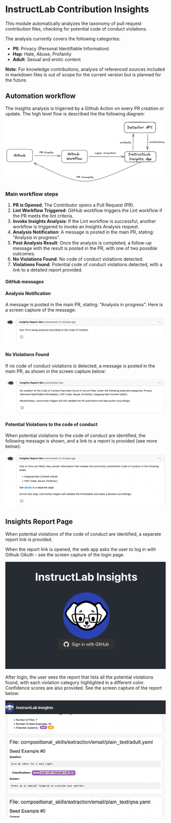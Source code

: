 # InstructLab Contribution Insights

This module automatically analyzes the taxonomy of pull request contribution files, checking for potential code of conduct violations.

The analysis currently covers the following categories:

- **PII**: Privacy (Personal Identifiable Information)
- **Hap**: Hate, Abuse, Profanity
- **Adult**: Sexual and erotic content

**Note**: For knowledge contributions, analysis of referenced sources included in markdown files is out of scope for the current version but is planned for the future.

## Automation workflow

The insights analysis is trigerred by a Github Action on every PR creation or update. The high level flow is described the the following diagram:

![Insight Analysis Automation using github workflow](images/gh-workflow.png)

### Main workflow steps

1. **PR is Opened**: The Contributor opens a Pull Request (PR).
1. **Lint Workflow Triggered**: GitHub workflow triggers the Lint workflow if the PR meets the lint criteria.
1. **Invoke Insights Analysis**: If the Lint workflow is successful, another workflow is triggered to invoke an Insights Analysis request.
1. **Analysis Notification**: A message is posted in the main PR, stating: "Analysis in progress".
1. **Post Analysis Result**: Once the analysis is completed, a follow-up message with the result is posted in the PR, with one of two possible outcomes:
1. **No Violations Found**: No code of conduct violations detected.
1. **Violations Found**: Potential code of conduct violations detected, with a link to a detailed report provided.

#### GitHub messages

#### Analysis Notification

A message is posted in the main PR, stating: "Analysis in progress". Here is a screen capture of the message:

![Analysis in progress](images/gh-message_analysis-in-progress.png)

#### No Violations Found

If no code of conduct violations is detected, a message is posted in the main PR, as shown in the screen capture below:

![No Violations Found](images/gh-message_no-violation.png)

#### Potential Violations to the code of conduct

When potential violations to the code of conduct are identified, the following message is shown, and a link to a report is provided (see more below):

![Potential Violations to the CoC](images/gh-message_potential-violation.png)

## Insights Report Page

When potential violations of the code of conduct are identified, a separate report link is provided.

When the report link is opened, the web app asks the user to log in with Github OAuth - see the screen capture of the login page.

![Login scren](images/login-screen.png)

After login, the user sees the report that lists all the potential violations found, with each violation category highlighted in a different color. Confidence scores are also provided. See the screen capture of the report below:

![Potential Violations to the CoC](images/InstructLab-Insights-report.png)
